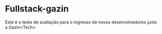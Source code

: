 # Fullstack-gazin
Este é o teste de avaliação para o ingresso de novos desenvolvedores junto a Gazin&lt;Tech>
